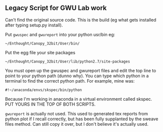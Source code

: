 Legacy Script for GWU Lab work
------------------------------

Can't find the original source code.  This is the build (eg what gets installed after typing setup.py install).  


Put `gwuspec` and `gwureport` into your python usr/bin eg:

    ~/Enthought/Canopy_32bit/User/bin/

Put the egg file your site packages

    ~/Enthought/Canopy_32bit/User/lib/python2.7/site-packages

You must open up the gwuspec and gwureport files and edit the top line to point to your python path (dunno why).  You can type which python in a terminal to find the correct python path.  For example, mine was:

    #!~/anaconda/envs/skspec/bin/python

Because I'm working in anaconda in a virtual environment called skspec.  PUT YOURS IN THE TOP OF BOTH SCRIPTS.

`gwureport` is actually not used.  This used to generated tex reports from python plot if I recall correctly, but has been fully supplanted by the sweave files method.  Can still copy it over, but I don't believe it's actually used.
